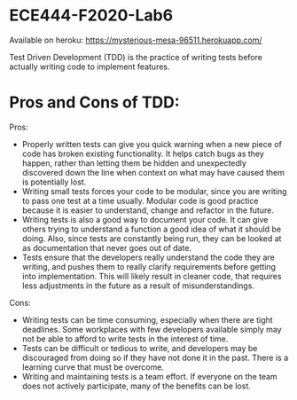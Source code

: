 # ECE444-F2020-Lab6
Available on heroku: https://mysterious-mesa-96511.herokuapp.com/ 

Test Driven Development (TDD) is the practice of writing tests before actually writing code to implement features.

# Pros and Cons of TDD:

Pros:
- Properly written tests can give you quick warning when a new piece of code has broken existing functionality. It helps catch bugs as they happen, rather than letting them be hidden and unexpectedly discovered down the line when context on what may have caused them is potentially lost.
- Writing small tests forces your code to be modular, since you are writing to pass one test at a time usually. Modular code is good practice because it is easier to understand, change and refactor in the future.
- Writing tests is also a good way to document your code. It can give others trying to understand a function a good idea of what it should be doing. Also, since tests are constantly being run, they can be looked at as documentation that never goes out of date.
- Tests ensure that the developers really understand the code they are writing, and pushes them to really clarify requirements before getting into implementation. This will likely result in cleaner code, that requires less adjustments in the future as a result of misunderstandings.


Cons:
- Writing tests can be time consuming, especially when there are tight deadlines. Some workplaces with few developers available simply may not be able to afford to write tests in the interest of time.
- Tests can be difficult or tedious to write, and developers may be discouraged from doing so if they have not done it in the past. There is a learning curve that must be overcome.
- Writing and maintaining tests is a team effort. If everyone on the team does not actively participate, many of the benefits can be lost.
